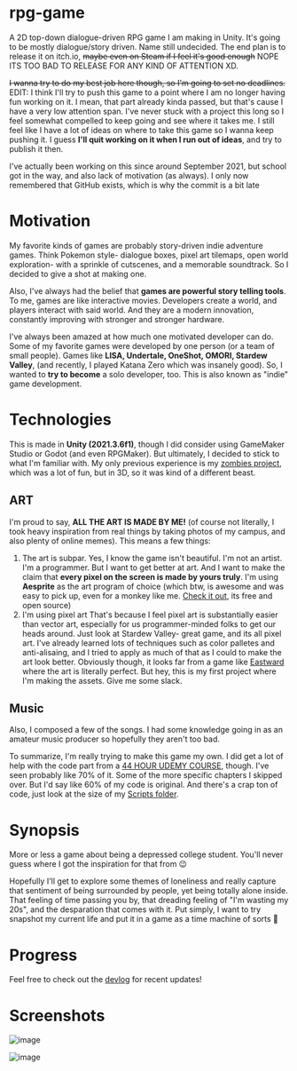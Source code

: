 # rpg-game
A 2D top-down dialogue-driven RPG game I am making in Unity. It's going to be mostly dialogue/story driven. Name still undecided. The end plan is to release it on itch.io, ~~maybe even on Steam if I feel it's good enough~~ NOPE ITS TOO BAD TO RELEASE FOR ANY KIND OF ATTENTION XD. 

~~I wanna try to do my best job here though, so I'm going to set no deadlines.~~ EDIT: I think I'll try to push this game to a point where I am no longer having fun working on it. I mean, that part already kinda passed, but that's cause I have a very low attention span. I've never stuck with a project this long so I feel somewhat compelled to keep going and see where it takes me. I still feel like I have a lot of ideas on where to take this game so I wanna keep pushing it. I guess **I'll quit working on it when I run out of ideas**, and try to publish it then.

I've actually been working on this since around September 2021, but school got in the way, and also lack of motivation (as always). I only now remembered that GitHub exists, which is why the commit is a bit late

# Motivation
My favorite kinds of games are probably story-driven indie adventure games. Think Pokemon style- dialogue boxes, pixel art tilemaps, open world exploration- with a sprinkle of cutscenes, and a memorable soundtrack. So I decided to give a shot at making one. 

Also, I've always had the belief that **games are powerful story telling tools**. To me, games are like interactive movies. Developers create a world, and players interact with said world. And they are a modern innovation, constantly improving with stronger and stronger hardware. 

I've always been amazed at how much one motivated developer can do. Some of my favorite games were developed by one person (or a team of small people). Games like **LISA, Undertale, OneShot, OMORI, Stardew Valley**, (and recently, I played Katana Zero which was insanely good). So, I wanted to **try to become** a solo developer, too. This is also known as "indie" game development.

# Technologies
This is made in **Unity (2021.3.6f1)**, though I did consider using GameMaker Studio or Godot (and even RPGMaker).
But ultimately, I decided to stick to what I'm familiar with. My only previous experience is my [zombies project](https://github.com/reigenatk/zombiez), which was a lot of fun, but in 3D, so it was kind of a different beast.

## ART

I'm proud to say, **ALL THE ART IS MADE BY ME!** (of course not literally, I took heavy inspiration from real things by taking photos of my campus, and also plenty of online memes). This means a few things:

1. The art is subpar. 
    Yes, I know the game isn't beautiful. I'm not an artist. I'm a programmer. But I want to get better at art. And I want to make the claim that **every pixel on the screen is made by yours truly**. I'm using **Aesprite** as the art program of choice (which btw, is awesome and was easy to pick up, even for a monkey like me. [Check it out](https://github.com/aseprite/aseprite), its free and open source)
2. I'm using pixel art
    That's because I feel pixel art is substantially easier than vector art, especially for us programmer-minded folks to get our heads around. Just look at Stardew Valley- great game, and its all pixel art. I've already learned lots of techniques such as color palletes and anti-alisaing, and I tried to apply as much of that as I could to make the art look better. Obviously though, it looks far from a game like [Eastward](https://preview.redd.it/54u005ly3rh71.jpg?width=1920&format=pjpg&auto=webp&s=c31dc37a81b1788950b886bdcc7846c8878a92ec) where the art is literally perfect. But hey, this is my first project where I'm making the assets. Give me some slack.

## Music

Also, I composed a few of the songs. I had some knowledge going in as an amateur music producer so hopefully they aren't too bad.

To summarize, I'm really trying to make this game my own. I did get a lot of help with the code part from a [44 HOUR UDEMY COURSE](https://www.udemy.com/course/unity-2d-game-developer-course-farming-rpg/), though. I've seen probably like 70% of it. Some of the more specific chapters I skipped over. But I'd say like 60% of my code is original. And there's a crap ton of code, just look at the size of my [Scripts folder](https://github.com/reigenatk/rpg-game/tree/master/Assets/Scripts).

# Synopsis
More or less a game about being a depressed college student. You'll never guess where I got the inspiration for that from 😉

Hopefully I'll get to explore some themes of loneliness and really capture that sentiment of being surrounded by people, yet being totally alone inside. That feeling of time passing you by, that dreading feeling of "I'm wasting my 20s", and the desparation that comes with it. Put simply, I want to try snapshot my current life and put it in a game as a time machine of sorts 💩

# Progress
Feel free to check out the [devlog](https://github.com/reigenatk/rpg-game/blob/master/devlog.md) for recent updates!

# Screenshots

![image](https://user-images.githubusercontent.com/69275171/190540075-f7da64eb-3efb-49bf-8670-a1acc11e6b92.png)

![image](https://user-images.githubusercontent.com/69275171/190540144-6dd2f5c5-b51f-4e33-8464-eb40564fc295.png)
